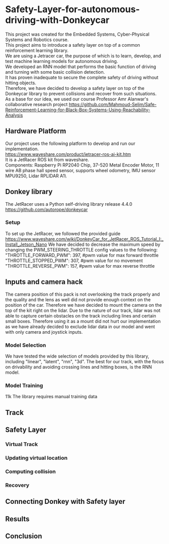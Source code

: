 # Safety-Layer-for-autonomous-driving-with-Donkeycar
This project was created for the Embedded Systems, Cyber-Physical Systems and Robotics course.\
This project aims to introduce a safety layer on top of a common reinforcement learning library.\
We are using a Jetracer car, the purpose of which is to learn, develop, and test machine learning models for autonomous driving.\
We developed an RNN model that performs the basic function of driving and turning with some basic collision detection.\
It has proven inadequate to secure the complete safety of driving without hitting objects.\
Therefore, we have decided to develop a safety layer on top of the Donkeycar library to prevent collisions and recover from such situations.\
As a base for our idea, we used our course Professor Amr Alanwar's collaborative research project https://github.com/Mahmoud-Selim/Safe-Reinforcement-Learning-for-Black-Box-Systems-Using-Reachability-Analysis

## Hardware Platform
Our project uses the following platform to develop and run our implementation.\
https://www.waveshare.com/product/jetracer-ros-ai-kit.htm \
It is a JetRacer ROS kit from waveshare.\
Components: Raspberry Pi RP2040 Chip, 37-520 Metal Encoder Motor, 11 wire AB phase hall speed sensor, supports wheel odometry, IMU sensor MPU9250, Lidar RPLIDAR A1\

## Donkey library
The JetRacer uses a Python self-driving library release 4.4.0 https://github.com/autorope/donkeycar

### Setup
To set up the JetRacer, we followed the provided guide https://www.waveshare.com/wiki/DonkeyCar_for_JetRacer_ROS_Tutorial_I:_Install_Jetson_Nano
We have decided to decrease the maximum speed by changing the PWM_STEERING_THROTTLE config values to the following: \
"THROTTLE_FORWARD_PWM": 397,            #pwm value for max forward throttle\
"THROTTLE_STOPPED_PWM": 307,            #pwm value for no movement\
"THROTTLE_REVERSE_PWM": 157,            #pwm value for max reverse throttle

## Inputs and camera hack
The camera position of this pack is not overlooking the track properly and the quality and the lens as well did not provide enough context on the position of the car. Therefore we have decided to mount the camera on the top of the kit right on the lidar. Due to the nature of our track, lidar was not able to capture certain obstacles on the track including lines and certain small boxes. Therefore using it as a mount did not hurt our implementation as we have already decided to exclude lidar data in our model and went with only camera and joystick inputs.

### Model Selection
We have tested the wide selection of models provided by this library, including "linear", "latent", "rnn", "3d".
The best for our track, with the focus on drivability and avoiding crossing lines and hitting boxes, is the RNN model.

### Model Training
11k
The library requires manual training data 
## Track
## Safety Layer
### Virtual Track
### Updating virtual location
### Computing collision
### Recovery
## Connecting Donkey with Safety layer
## Results
## Conclusion
